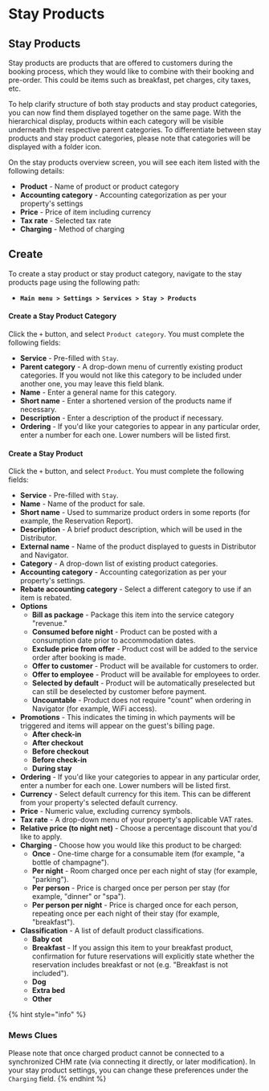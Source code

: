 # Stay Products

## Stay Products

Stay products are products that are offered to customers during the booking process, which they would like to combine with their booking and pre-order. This could be items such as breakfast, pet charges, city taxes, etc.

To help clarify structure of both stay products and stay product categories, you can now find them displayed together on the same page. With the hierarchical display, products within each category will be visible underneath their respective parent categories. To differentiate between stay products and stay product categories, please note that categories will be displayed with a folder icon.

On the stay products overview screen, you will see each item listed with the following details:

* **Product** - Name of product or product category
* **Accounting category** - Accounting categorization as per your property's settings
* **Price** - Price of item including currency
* **Tax rate** - Selected tax rate
* **Charging** - Method of charging

## Create

To create a stay product or stay product category, navigate to the stay products page using the following path:

* **`Main menu > Settings > Services > Stay > Products`**

#### **Create a Stay Product Category** 

Click the `+` button, and select `Product category`. You must complete the following fields:

* **Service** - Pre-filled with `Stay`.
* **Parent category** - A drop-down menu of currently existing product categories. If you would not like this category to be included under another one, you may leave this field blank. 
* **Name** - Enter a general name for this category.
* **Short name** - Enter a shortened version of the products name if necessary.
* **Description** - Enter a description of the product if necessary.
* **Ordering** - If you'd like your categories to appear in any particular order, enter a number for each one. Lower numbers will be listed first.

#### Create a Stay Product

Click the `+` button, and select `Product`. You must complete the following fields:

* **Service** - Pre-filled with `Stay`.
* **Name** - Name of the product for sale.
* **Short name** - Used to summarize product orders in some reports \(for example, the Reservation Report\).
* **Description** - A brief product description, which will be used in the Distributor.
* **External name** - Name of the product displayed to guests in Distributor and Navigator.
* **Category** - A drop-down list of existing product categories.
* **Accounting category** - Accounting categorization as per your property's settings.
* **Rebate accounting category** - Select a different category to use if an item is rebated.
* **Options**
  * **Bill as package** - Package this item into the service category "revenue."
  * **Consumed before night** - Product can be posted with a consumption date prior to accommodation dates.
  * **Exclude price from offer** - Product cost will be added to the service order after booking is made.
  * **Offer to customer** - Product will be available for customers to order.
  * **Offer to employee** - Product will be available for employees to order.
  * **Selected by default** - Product will be automatically preselected but can still be deselected by customer before payment. 
  * **Uncountable** - Product does not require "count" when ordering in Navigator \(for example, WiFi access\).
* **Promotions** - This indicates the timing in which payments will be triggered and items will appear on the guest's billing page. 
  * **After check-in** 
  * **After checkout**  
  * **Before checkout**  
  * **Before check-in**  
  * **During stay** 
* **Ordering** - If you'd like your categories to appear in any particular order, enter a number for each one. Lower numbers will be listed first.
* **Currency** - Select default currency for this item. This can be different from your property's selected default currency. 
* **Price** - Numeric value, excluding currency symbols.
* **Tax rate** - A drop-down menu of your property's applicable VAT rates.
* **Relative price \(to night net\)** - Choose a percentage discount that you'd like to apply.
* **Charging** - Choose how you would like this product to be charged:
  * **Once** - One-time charge for a consumable item \(for example, "a  bottle of champagne"\).
  * **Per night** - Room charged once per each night of stay \(for example, "parking"\).
  * **Per person** - Price is charged once per person per stay \(for example, "dinner" or "spa"\).
  * **Per person per night** - Price is charged once for each person, repeating once per each night of their stay \(for example, "breakfast"\).
* **Classification** - A list of default product classifications. 
  * **Baby cot**  
  * **Breakfast** - If you assign this item to your breakfast product, confirmation for future reservations will explicitly state whether the reservation includes breakfast or not \(e.g. "Breakfast is not included"\).
  * **Dog** 
  * **Extra bed**  
  * **Other** 

{% hint style="info" %}
### Mews Clues

Please note that once charged product cannot be connected to a synchronized CHM rate \(via connecting it directly, or later modification\). In your stay product settings, you can change these preferences under the `Charging` field.
{% endhint %}

